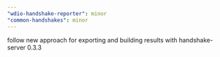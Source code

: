 ```yaml
---
"wdio-handshake-reporter": minor
"common-handshakes": minor
---
```


follow new approach for exporting and building results with handshake-server 0.3.3
